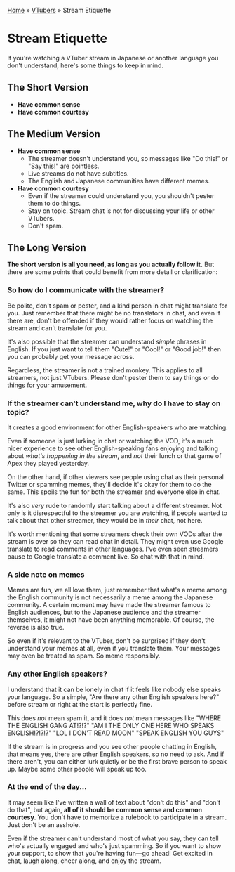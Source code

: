 [Home](../index.md) » [VTubers](index.md) » Stream Etiquette

# Stream Etiquette

If you're watching a VTuber stream in Japanese or another language
you don't understand, here's some things to keep in mind.

## The Short Version

* **Have common sense**
* **Have common courtesy**

## The Medium Version

* **Have common sense**
  * The streamer doesn't understand you, so messages like "Do this!" or "Say this!" are pointless.
  * Live streams do not have subtitles.
  * The English and Japanese communities have different memes.
* **Have common courtesy**
  * Even if the streamer could understand you, you shouldn't pester them to do things.
  * Stay on topic. Stream chat is not for discussing your life or other VTubers.
  * Don't spam.

## The Long Version

**The short version is all you need, as long as you actually follow it.**
But there are some points that could benefit from more detail or clarification:

### So how do I communicate with the streamer?

Be polite, don't spam or pester, and a kind person in chat might translate for you.
Just remember that there might be no translators in chat, and even if there are,
don't be offended if they would rather focus on watching the stream and can't translate
for you.

It's also possible that the streamer can understand *simple* phrases in English.
If you just want to tell them "Cute!" or "Cool!" or "Good job!" then you can probably
get your message across.

Regardless, the streamer is not a trained monkey. This applies to all streamers,
not just VTubers. Please don't pester them to say things or do things for your amusement.

### If the streamer can't understand me, why do I have to stay on topic?

It creates a good environment for other English-speakers who are watching.

Even if someone is just lurking in chat or watching the VOD, it's a much nicer experience
to see other English-speaking fans enjoying and talking about *what's happening in the stream*,
and *not* their lunch or that game of Apex they played yesterday.

On the other hand, if other viewers see people using chat as their personal Twitter or spamming memes,
they'll decide it's okay for them to do the same. This spoils the fun for both the streamer
and everyone else in chat.

It's also *very* rude to randomly start talking about a different streamer.
Not only is it disrespectful to the streamer you are watching,
if people wanted to talk about that other streamer, they would be in *their* chat, not here.

It's worth mentioning that some streamers check their own VODs after the stream is
over so they can read chat in detail. They might even use Google translate to read
comments in other languages. I've even seen streamers pause to Google translate a comment live.
So chat with that in mind.

### A side note on memes

Memes are fun, we all love them, just remember that what's a meme among the English
community is not necessarily a meme among the Japanese community. A certain moment may
have made the streamer famous to English audiences, but to the Japanese audience and
the streamer themselves, it might not have been anything memorable. Of course, the reverse
is also true.

So even if it's relevant to the VTuber, don't be surprised if they don't understand your
memes at all, even if you translate them. Your messages may even be treated as spam.
So meme responsibly.

### Any other English speakers?

I understand that it can be lonely in chat if it feels like nobody else speaks your language.
So a simple, "Are there any other English speakers here?" before stream or right at the start
is perfectly fine.

This does *not* mean spam it, and it does *not* mean messages like "WHERE THE ENGLISH GANG AT!?!?"
"AM I THE ONLY ONE HERE WHO SPEAKS ENGLISH!?!?!?" "LOL I DON'T READ MOON" "SPEAK ENGLISH YOU GUYS"

If the stream is in progress and you see other people chatting in English, that means yes,
there are other English speakers, so no need to ask. And if there aren't, you can either lurk
quietly or be the first brave person to speak up. Maybe some other people will speak up too.

### At the end of the day...

It may seem like I've written a wall of text about "don't do this" and "don't do that", but again,
**all of it should be common sense and common courtesy**. You don't have to memorize a rulebook
to participate in a stream. Just don't be an asshole.

Even if the streamer can't understand most of what you say, they can tell who's actually engaged
and who's just spamming. So if you want to show your support, to show that you're having fun—go ahead!
Get excited in chat, laugh along, cheer along, and enjoy the stream.